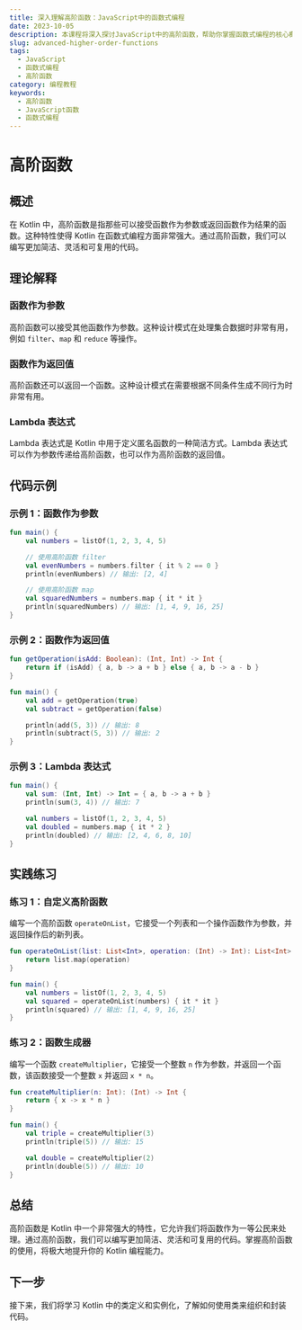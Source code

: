 ```yaml
---
title: 深入理解高阶函数：JavaScript中的函数式编程
date: 2023-10-05
description: 本课程将深入探讨JavaScript中的高阶函数，帮助你掌握函数式编程的核心概念和实践技巧。
slug: advanced-higher-order-functions
tags:
  - JavaScript
  - 函数式编程
  - 高阶函数
category: 编程教程
keywords:
  - 高阶函数
  - JavaScript函数
  - 函数式编程
---
```


# 高阶函数

## 概述

在 Kotlin 中，高阶函数是指那些可以接受函数作为参数或返回函数作为结果的函数。这种特性使得 Kotlin 在函数式编程方面非常强大。通过高阶函数，我们可以编写更加简洁、灵活和可复用的代码。

## 理论解释

### 函数作为参数

高阶函数可以接受其他函数作为参数。这种设计模式在处理集合数据时非常有用，例如 `filter`、`map` 和 `reduce` 等操作。

### 函数作为返回值

高阶函数还可以返回一个函数。这种设计模式在需要根据不同条件生成不同行为时非常有用。

### Lambda 表达式

Lambda 表达式是 Kotlin 中用于定义匿名函数的一种简洁方式。Lambda 表达式可以作为参数传递给高阶函数，也可以作为高阶函数的返回值。

## 代码示例

### 示例 1：函数作为参数

```kotlin
fun main() {
    val numbers = listOf(1, 2, 3, 4, 5)

    // 使用高阶函数 filter
    val evenNumbers = numbers.filter { it % 2 == 0 }
    println(evenNumbers) // 输出: [2, 4]

    // 使用高阶函数 map
    val squaredNumbers = numbers.map { it * it }
    println(squaredNumbers) // 输出: [1, 4, 9, 16, 25]
}
```

### 示例 2：函数作为返回值

```kotlin
fun getOperation(isAdd: Boolean): (Int, Int) -> Int {
    return if (isAdd) { a, b -> a + b } else { a, b -> a - b }
}

fun main() {
    val add = getOperation(true)
    val subtract = getOperation(false)

    println(add(5, 3)) // 输出: 8
    println(subtract(5, 3)) // 输出: 2
}
```

### 示例 3：Lambda 表达式

```kotlin
fun main() {
    val sum: (Int, Int) -> Int = { a, b -> a + b }
    println(sum(3, 4)) // 输出: 7

    val numbers = listOf(1, 2, 3, 4, 5)
    val doubled = numbers.map { it * 2 }
    println(doubled) // 输出: [2, 4, 6, 8, 10]
}
```

## 实践练习

### 练习 1：自定义高阶函数

编写一个高阶函数 `operateOnList`，它接受一个列表和一个操作函数作为参数，并返回操作后的新列表。

```kotlin
fun operateOnList(list: List<Int>, operation: (Int) -> Int): List<Int> {
    return list.map(operation)
}

fun main() {
    val numbers = listOf(1, 2, 3, 4, 5)
    val squared = operateOnList(numbers) { it * it }
    println(squared) // 输出: [1, 4, 9, 16, 25]
}
```

### 练习 2：函数生成器

编写一个函数 `createMultiplier`，它接受一个整数 `n` 作为参数，并返回一个函数，该函数接受一个整数 `x` 并返回 `x * n`。

```kotlin
fun createMultiplier(n: Int): (Int) -> Int {
    return { x -> x * n }
}

fun main() {
    val triple = createMultiplier(3)
    println(triple(5)) // 输出: 15

    val double = createMultiplier(2)
    println(double(5)) // 输出: 10
}
```

## 总结

高阶函数是 Kotlin 中一个非常强大的特性，它允许我们将函数作为一等公民来处理。通过高阶函数，我们可以编写更加简洁、灵活和可复用的代码。掌握高阶函数的使用，将极大地提升你的 Kotlin 编程能力。

## 下一步

接下来，我们将学习 Kotlin 中的类定义和实例化，了解如何使用类来组织和封装代码。